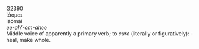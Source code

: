 G2390  
ἰάομαι  
iaomai  
*ee-ah‘-om-ahee*  
Middle voice of apparently a primary verb; to *cure* (literally or
figuratively): - heal, make whole.  
